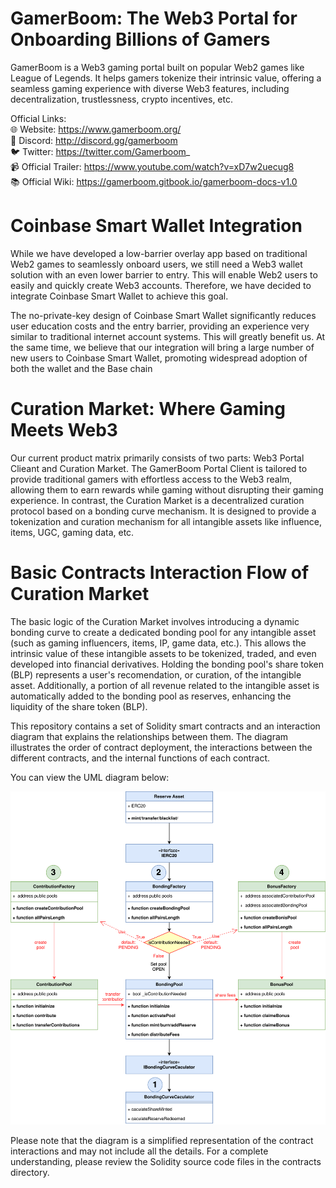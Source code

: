 # GamerBoom: The Web3 Portal for Onboarding Billions of Gamers
GamerBoom is a Web3 gaming portal built on popular Web2 games like League of Legends. It helps gamers tokenize their intrinsic value, offering a seamless gaming experience with diverse Web3 features, including decentralization, trustlessness, crypto incentives, etc.

Official Links:  
🌐 Website: https://www.gamerboom.org/  
🎉 Discord: http://discord.gg/gamerboom  
🐦 Twitter: https://twitter.com/Gamerboom_  
📹 Official Trailer: https://www.youtube.com/watch?v=xD7w2uecug8  
📚 Official Wiki: https://gamerboom.gitbook.io/gamerboom-docs-v1.0  

# Coinbase Smart Wallet Integration
While we have developed a low-barrier overlay app based on traditional Web2 games to seamlessly onboard users, we still need a Web3 wallet solution with an even lower barrier to entry. This will enable Web2 users to easily and quickly create Web3 accounts. Therefore, we have decided to integrate Coinbase Smart Wallet to achieve this goal.

The no-private-key design of Coinbase Smart Wallet significantly reduces user education costs and the entry barrier, providing an experience very similar to traditional internet account systems. This will greatly benefit us. At the same time, we believe that our integration will bring a large number of new users to Coinbase Smart Wallet, promoting widespread adoption of both the wallet and the Base chain

# Curation Market: Where Gaming Meets Web3
Our current product matrix primarily consists of two parts: Web3 Portal Clieant and Curation Market. The GamerBoom Portal Client is tailored to provide traditional gamers with effortless access to the Web3 realm, allowing them to earn rewards while gaming without disrupting their gaming experience. In contrast, the Curation Market is a decentralized curation protocol based on a bonding curve mechanism. It is designed to provide a tokenization and curation mechanism for all intangible assets like influence, items, UGC, gaming data, etc.

# Basic Contracts Interaction Flow of Curation Market
The basic logic of the Curation Market involves introducing a dynamic bonding curve to create a dedicated bonding pool for any intangible asset (such as gaming influencers, items, IP, game data, etc.). This allows the intrinsic value of these intangible assets to be tokenized, traded, and even developed into financial derivatives. Holding the bonding pool's share token (BLP) represents a user's recomendation, or curation, of the intangible asset. Additionally, a portion of all revenue related to the intangible asset is automatically added to the bonding pool as reserves, enhancing the liquidity of the share token (BLP).

This repository contains a set of Solidity smart contracts and an interaction diagram that explains the relationships between them. The diagram illustrates the order of contract deployment, the interactions between the different contracts, and the internal functions of each contract.

You can view the UML diagram below:

![Contract Interaction Flow](./ContractsInteractionFlow.drawio.svg)

Please note that the diagram is a simplified representation of the contract interactions and may not include all the details. For a complete understanding, please review the Solidity source code files in the contracts directory.

